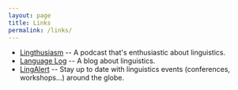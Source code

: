 ```yaml
---
layout: page
title: Links
permalink: /links/
---
```

* [Lingthusiasm](http://lingthusiasm.com) -- A podcast that's enthusiastic about linguistics.
* [Language Log](http://languagelog.ldc.upenn.edu/nll/) -- A blog about linguistics.
* [LingAlert](https://lingalert.com) -- Stay up to date with linguistics events (conferences, workshops...) around the globe.

